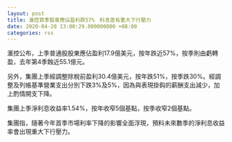 ```yaml
---
layout: post
title: 滙控首季股東應佔盈利跌57%　料息差有重大下行壓力
date: 2020-04-28 13:00:29.000000000 +08:00
categories: rss
---
```


滙控公布，上季普通股股東應佔盈利17.9億美元，按年跌近57%，按季則由虧轉盈，去年第4季蝕近55.1億元。

另外，集團上季經調整除稅前盈利30.4億美元，按年跌51%，按季跌30%。經調整及列帳基準營業支出分別下跌3%及5%，因為與表現掛鈎的薪酬支出減少，加上酌情開支下降。
 
集團上季淨利息收益率1.54%，按年收窄5個基點，按季收窄2個基點。

集團指，隨著今年首季市場利率下降的影響全面浮現，預料未來數季的淨利息收益率會出現重大下行壓力。
